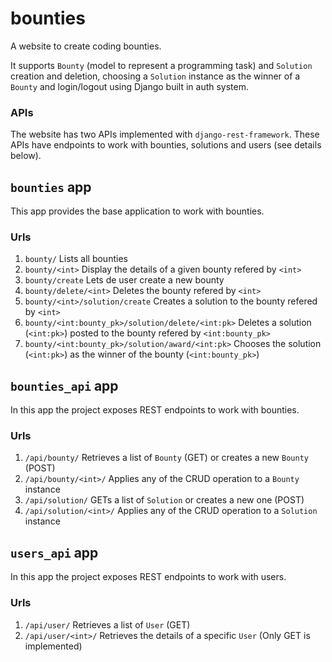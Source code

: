 # bounties
A website to create coding bounties.

It supports `Bounty` (model to represent a programming task) and `Solution` creation and deletion, choosing a `Solution` instance as the winner of a `Bounty` and login/logout using Django built in auth system.

### APIs
The website has two APIs implemented with `django-rest-framework`.
These APIs have endpoints to work with bounties, solutions and users (see details below).
## `bounties` app
This app provides the base application to work with bounties.
### Urls
1. `bounty/` Lists all bounties
2. `bounty/<int>` Display the details of a given bounty refered by `<int>`
3. `bounty/create` Lets de user create a new bounty
4. `bounty/delete/<int>` Deletes the bounty refered by `<int>`
5. `bounty/<int>/solution/create` Creates a solution to the bounty refered by `<int>`
6. `bounty/<int:bounty_pk>/solution/delete/<int:pk>` Deletes a solution (`<int:pk>`) posted to the bounty refered by `<int:bounty_pk>`
7. `bounty/<int:bounty_pk>/solution/award/<int:pk>` Chooses the solution (`<int:pk>`) as the winner of the bounty (`<int:bounty_pk>`)
## `bounties_api` app
In this app the project exposes REST endpoints to work with bounties.
### Urls
1. `/api/bounty/` Retrieves a list of `Bounty` (GET) or creates a new `Bounty` (POST)
2. `/api/bounty/<int>/` Applies any of the CRUD operation to a `Bounty` instance
3. `/api/solution/` GETs a list of `Solution` or creates a new one (POST)
4. `/api/solution/<int>/` Applies any of the CRUD operation to a `Solution` instance
## `users_api` app
In this app the project exposes REST endpoints to work with users.
### Urls
1. `/api/user/` Retrieves a list of `User` (GET)
2. `/api/user/<int>/` Retrieves the details of a specific `User` (Only GET is implemented)
